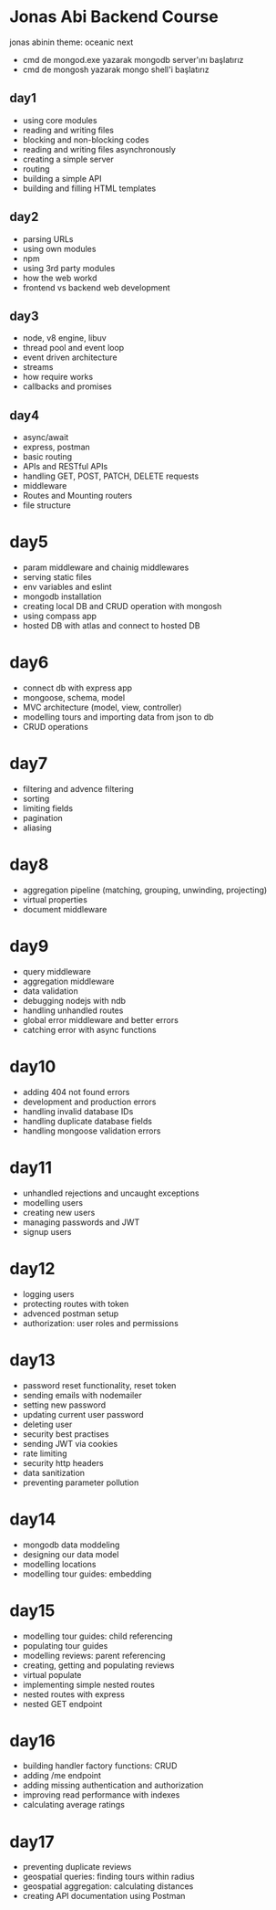 # Jonas Abi Backend Course

jonas abinin theme: oceanic next

- cmd de mongod.exe yazarak mongodb server'ını başlatırız
- cmd de mongosh yazarak mongo shell'i başlatırız

## day1

- using core modules
- reading and writing files
- blocking and non-blocking codes
- reading and writing files asynchronously
- creating a simple server
- routing
- building a simple API
- building and filling HTML templates

## day2

- parsing URLs
- using own modules
- npm
- using 3rd party modules
- how the web workd
- frontend vs backend web development

## day3

- node, v8 engine, libuv
- thread pool and event loop
- event driven architecture
- streams
- how require works
- callbacks and promises

## day4

- async/await
- express, postman
- basic routing
- APIs and RESTful APIs
- handling GET, POST, PATCH, DELETE requests
- middleware
- Routes and Mounting routers
- file structure

# day5

- param middleware and chainig middlewares
- serving static files
- env variables and eslint
- mongodb installation
- creating local DB and CRUD operation with mongosh
- using compass app
- hosted DB with atlas and connect to hosted DB

# day6

- connect db with express app
- mongoose, schema, model
- MVC architecture (model, view, controller)
- modelling tours and importing data from json to db
- CRUD operations

# day7

- filtering and advence filtering
- sorting
- limiting fields
- pagination
- aliasing

# day8

- aggregation pipeline (matching, grouping, unwinding, projecting)
- virtual properties
- document middleware

# day9

- query middleware
- aggregation middleware
- data validation
- debugging nodejs with ndb
- handling unhandled routes
- global error middleware and better errors
- catching error with async functions

# day10

- adding 404 not found errors
- development and production errors
- handling invalid database IDs
- handling duplicate database fields
- handling mongoose validation errors

# day11

- unhandled rejections and uncaught exceptions
- modelling users
- creating new users
- managing passwords and JWT
- signup users

# day12

- logging users
- protecting routes with token
- advenced postman setup
- authorization: user roles and permissions

# day13

- password reset functionality, reset token
- sending emails with nodemailer
- setting new password
- updating current user password
- deleting user
- security best practises
- sending JWT via cookies
- rate limiting
- security http headers
- data sanitization
- preventing parameter pollution

# day14

- mongodb data moddeling
- designing our data model
- modelling locations
- modelling tour guides: embedding

# day15

- modelling tour guides: child referencing
- populating tour guides
- modelling reviews: parent referencing
- creating, getting and populating reviews
- virtual populate
- implementing simple nested routes
- nested routes with express
- nested GET endpoint

# day16

- building handler factory functions: CRUD
- adding /me endpoint
- adding missing authentication and authorization
- improving read performance with indexes
- calculating average ratings

# day17

- preventing duplicate reviews
- geospatial queries: finding tours within radius
- geospatial aggregation: calculating distances
- creating API documentation using Postman
